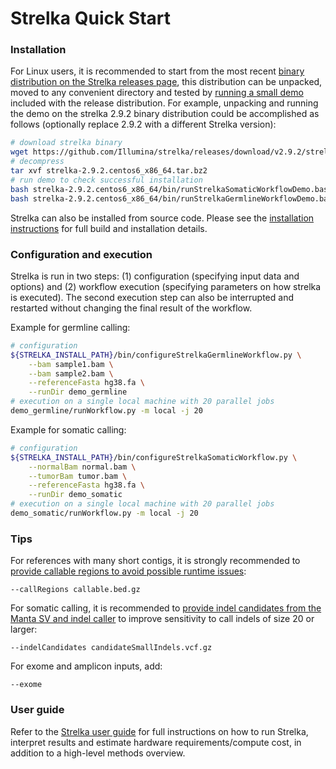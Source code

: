 Strelka Quick Start
====================

[releases]:https://github.com/Illumina/strelka/releases

### Installation
For Linux users, it is recommended to start from the most recent
[binary distribution on the Strelka releases page][releases], this
distribution can be unpacked, moved to any convenient directory and
tested by [running a small demo](installation.md#demo)
included with the release distribution. For example, unpacking and running
the demo on the strelka 2.9.2 binary distribution could be accomplished as follows
(optionally replace 2.9.2 with a different Strelka version):
```bash
# download strelka binary
wget https://github.com/Illumina/strelka/releases/download/v2.9.2/strelka-2.9.2.centos6_x86_64.tar.bz2
# decompress
tar xvf strelka-2.9.2.centos6_x86_64.tar.bz2
# run demo to check successful installation
bash strelka-2.9.2.centos6_x86_64/bin/runStrelkaSomaticWorkflowDemo.bash
bash strelka-2.9.2.centos6_x86_64/bin/runStrelkaGermlineWorkflowDemo.bash
```

Strelka can also be installed from source code. Please see the [installation instructions](installation.md)
for full build and installation details.

### Configuration and execution

Strelka is run in two steps: (1) configuration (specifying input data and options) and
(2) workflow execution (specifying parameters on how strelka is executed). The second execution step can also be interrupted and restarted without changing the final result of the workflow.

Example for germline calling:
```bash
# configuration
${STRELKA_INSTALL_PATH}/bin/configureStrelkaGermlineWorkflow.py \
    --bam sample1.bam \
    --bam sample2.bam \
    --referenceFasta hg38.fa \
    --runDir demo_germline
# execution on a single local machine with 20 parallel jobs
demo_germline/runWorkflow.py -m local -j 20
```

Example for somatic calling:
```bash
# configuration
${STRELKA_INSTALL_PATH}/bin/configureStrelkaSomaticWorkflow.py \
    --normalBam normal.bam \
    --tumorBam tumor.bam \
    --referenceFasta hg38.fa \
    --runDir demo_somatic
# execution on a single local machine with 20 parallel jobs
demo_somatic/runWorkflow.py -m local -j 20
```

[excludeContigs]:README.md#improving-runtime-for-references-with-many-short-contigs-such-as-grch38
[mantaCandidates]: README.md#somatic-configuration-example

### Tips

For references with many short contigs, it is strongly recommended to
[provide callable regions to avoid possible runtime issues][excludeContigs]:

    --callRegions callable.bed.gz


For somatic calling, it is recommended to [provide indel candidates from the Manta SV and indel caller][mantaCandidates]
to improve sensitivity to call indels of size 20 or larger:

    --indelCandidates candidateSmallIndels.vcf.gz

For exome and amplicon inputs, add:

    --exome

### User guide

[UserGuide]: README.md
Refer to the [Strelka user guide][UserGuide] for full instructions on how to run Strelka,
interpret results and estimate hardware requirements/compute cost,
in addition to a high-level methods overview.
